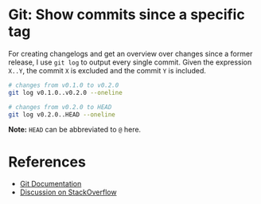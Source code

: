 # Git: Show commits since a specific tag

For creating changelogs and get an overview over changes since a former release, I use `git log` to output every single commit. Given the expression `X..Y`, the commit `X` is excluded and the commit `Y` is included.

```bash
# changes from v0.1.0 to v0.2.0
git log v0.1.0..v0.2.0 --oneline

# changes from v0.2.0 to HEAD
git log v0.2.0..HEAD --oneline
```

**Note:** `HEAD` can be abbreviated to `@` here.

# References

- [Git Documentation](https://www.git-scm.com/docs/git-log)
- [Discussion on StackOverflow](https://stackoverflow.com/questions/8136178/git-log-between-tags)